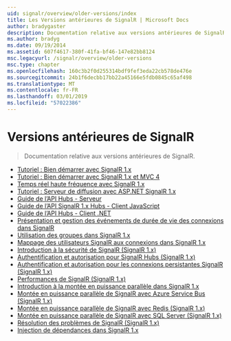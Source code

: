 ```yaml
---
uid: signalr/overview/older-versions/index
title: Les Versions antérieures de SignalR | Microsoft Docs
author: bradygaster
description: Documentation relative aux versions antérieures de SignalR.
ms.author: bradyg
ms.date: 09/19/2014
ms.assetid: 607f4617-380f-41fa-bf46-147e82bb8124
msc.legacyurl: /signalr/overview/older-versions
msc.type: chapter
ms.openlocfilehash: 160c3b2f0d255314bdf9fef3eda22cb578de476e
ms.sourcegitcommit: 24b1f6decbb17bb22a45166e5fdb0845c65af498
ms.translationtype: MT
ms.contentlocale: fr-FR
ms.lasthandoff: 03/01/2019
ms.locfileid: "57022386"
---
```

<a name="signalr-older-versions"></a>Versions antérieures de SignalR
====================
> Documentation relative aux versions antérieures de SignalR.


- [Tutoriel : Bien démarrer avec SignalR 1.x](tutorial-getting-started-with-signalr.md)
- [Tutoriel : Bien démarrer avec SignalR 1.x et MVC 4](tutorial-getting-started-with-signalr-and-mvc-4.md)
- [Temps réel haute fréquence avec SignalR 1.x](tutorial-high-frequency-realtime-with-signalr.md)
- [Tutoriel : Serveur de diffusion avec ASP.NET SignalR 1.x](tutorial-server-broadcast-with-aspnet-signalr.md)
- [Guide de l’API Hubs - Serveur](signalr-1x-hubs-api-guide-server.md)
- [Guide de l’API SignalR 1.x Hubs - Client JavaScript](signalr-1x-hubs-api-guide-javascript-client.md)
- [Guide de l’API Hubs - Client .NET](signalr-1x-hubs-api-guide-net-client.md)
- [Présentation et gestion des événements de durée de vie des connexions dans SignalR](handling-connection-lifetime-events.md)
- [Utilisation des groupes dans SignalR 1.x](working-with-groups.md)
- [Mappage des utilisateurs SignalR aux connexions dans SignalR 1.x](mapping-users-to-connections.md)
- [Introduction à la sécurité de SignalR (SignalR 1.x)](introduction-to-security.md)
- [Authentification et autorisation pour SignalR Hubs (SignalR 1.x)](hub-authorization.md)
- [Authentification et autorisation pour les connexions persistantes SignalR (SignalR 1.x)](persistent-connection-authorization.md)
- [Performances de SignalR (SignalR 1.x)](signalr-performance.md)
- [Introduction à la montée en puissance parallèle dans SignalR 1.x](scaleout-in-signalr.md)
- [Montée en puissance parallèle de SignalR avec Azure Service Bus (SignalR 1.x)](scaleout-with-windows-azure-service-bus.md)
- [Montée en puissance parallèle de SignalR avec Redis (SignalR 1.x)](scaleout-with-redis.md)
- [Montée en puissance parallèle de SignalR avec SQL Server (SignalR 1.x)](scaleout-with-sql-server.md)
- [Résolution des problèmes de SignalR (SignalR 1.x)](troubleshooting.md)
- [Injection de dépendances dans SignalR 1.x](dependency-injection.md)
